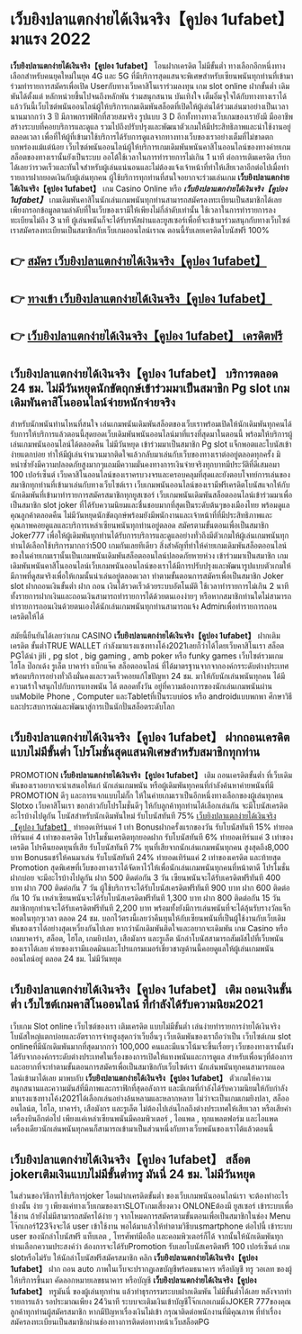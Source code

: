 # เว็บยิงปลาแตกง่ายได้เงินจริง【คูปอง 1ufabet】  มาแรง 2022

**เว็บยิงปลาแตกง่ายได้เงินจริง【คูปอง 1ufabet】** โอนฝากเครดิต ไม่มีขั้นต่ำ  ทางเลือกอีกหนึ่งทางเลือกสำหรับคนยุคใหม่ในยุค 4G และ 5G ที่มีบริการสุดแสนจะพิเศษสำหรับเซียนพนันทุกท่านที่เข้ามาร่วมทำรายการสมัครเพื่อเปิด Userกับทางเว็บคาสิโนเราร่วมลงทุน เกม slot online ฝากขั้นต่ำ เดิมพันได้ตั้งแต่ หลักหน่วยขึ้นไปจนถึงหลักพัน ร่วมสนุกสนาน บันเทิงใจ เต็มอิ่มจุใจได้กับทางทางเราได้แล้ววันนี้เว็บไซต์พนันออนไลน์ผู้ให้บริการเกมเดิมพันสล็อตที่เปิดให้ผู้เล่นได้ร่วมเล่นมาอย่างเป็นเวลานานมากกว่า 3 ปี มีภาพกราฟฟิกที่สวยสมจริง รูปแบบ 3 D
อีกทั้งทางทางเว็บเกมของเรายังมี มืออาชีพสร้างระบบที่คอยบริการและดูแล  รวมไปถึงปรับปรุงและพัฒนาตัวเกมให้มีประสิทธิภาพและน่าใช้งานอยู่ตลอดเวลา เพื่อที่ให้ผู้ที่เข้ามาใช้บริการได้รับการดูแลจากทางทางเว็บของเราอย่างเต็มที่ไม่ขาดตกบกพร่องแม้แต่น้อย เว็บไซต์พนันออนไลน์ผู้ให้บริการเกมเดิมพันพนันคาสิโนออนไลน์ของทางค่ายเกมสล็อตของทางเรานั้นยังเป็นระบบ ออโต้ใช้เวลาในการทำรายการไม่เกิน 1 นาที ต่อการเติมเครดิต เรียกได้เลยว่ารวดเร็วและทันใจสำหรับผู้เล่นแน่นอนและไม่ต้องแจ้งเจ้าหน้าที่ทำให้เสียเวลาอีกต่อไปเมื่อทำรายการฝากยอดเงินกับผู้เล่นทุกคน
ผู้ใช้บริการทุกท่านที่สนใจอยากจะร่วมเล่นเกม **เว็บยิงปลาแตกง่ายได้เงินจริง【คูปอง 1ufabet】** เกม Casino Online หรือ ***เว็บยิงปลาแตกง่ายได้เงินจริง【คูปอง 1ufabet】*** เกมเดิมพันคาสิโนนักเล่นเกมพนันทุกท่านสามารถสมัครลงทะเบียนเป็นสมาชิกได้เลยเพียงกรอกข้อมูลตามลำดับที่ในเว็บของเรามีให้เพียงไม่กี่ลำดับเท่านั้น ใช้เวลาในการทำรายการลงทะเบียนไม่ถึง 3 นาที ผู้เล่นพนันก็จะได้รับรหัสผ่านและยูสเซอร์เพื่อที่จะเข้ามาร่วมสนุกกับทางเว็บไซต์เราสมัครลงทะเบียนเป็นสมาชิกกับเว็บเกมออนไลน์เราณ ตอนนี้รับเลยเครดิตโบนัสฟรี 100%

## 👉 [สมัคร เว็บยิงปลาแตกง่ายได้เงินจริง【คูปอง 1ufabet】](https://archa888.com/)
## 👉 [ทางเข้า เว็บยิงปลาแตกง่ายได้เงินจริง【คูปอง 1ufabet】](https://archa888.com/)
## 👉 [เว็บยิงปลาแตกง่ายได้เงินจริง【คูปอง 1ufabet】 เครดิตฟรี](https://archa888.com/)

## เว็บยิงปลาแตกง่ายได้เงินจริง【คูปอง 1ufabet】 บริการตลอด  24 ชม. ไม่มีวันหยุดนักขัตฤกษ์เข้าร่วมมาเป็นสมาชิก Pg slot เกมเดิมพันคาสิโนออนไลน์จ่ายหนักจ่ายจริง

สำหรับนักพนันท่านไหนที่สนใจ เล่นเกมพนันเดิมพันสล็อตของเว็บเราพร้อมเปิดให้นักเดิมพันทุกคนได้รับการให้บริการแล้วตอนนี้สุดยอดเว็บเดิมพันพนันออนไลน์มาที่แรงที่สุดมาในตอนนี้ พร้อมให้บริการผู้เล่นเกมพนันออนไลน์ได้ตลอดคืน ไม่มีวันหยุด เข้าร่วมมาเป็นสมาชิก Pg slot แจ็กพอตและโบนัสเข้าง่ายแตกบ่อย ทำให้มีผู้เล่นจำนวนมากติดใจแล้วกลับมาเล่นกับเว็บของทางเราต่ออยู่ตลอดทุกครั้ง มิหนำซ้ำยังมีความปลอดภัยสูงมากๆแถมมีความมั่นคงทางการเงินจ่ายจริงทุกบาทมีประวัติที่ดีเสมอมา 100 เปอร์เซ็นต์ เว็บคาสิโนออนไลน์ของเราครบวงจรและครอบคลุมที่สุดและยังตอบโจทย์การเล่นของสมาชิกทุกท่านที่เข้ามาเล่นกับทางเว็บไซต์เรา
เว็บเกมพนันออนไลน์ของเรามีฟรีเครดิตโบนัสแจกให้กับนักเดิมพันที่เข้ามาทำรายการสมัครสมาชิกทุกยูสเซอร์ เว็บเกมพนันเดิมพันสล็อตออนไลน์เข้าร่วมมาเพื่อเป็นสมาชิก slot joker ที่ได้รับความนิยมและชื่นชอบมากที่สุดเป็นระดับต้นๆของเมืองไทย พร้อมดูแลคุณลูกค้าตลอดคืน ไม่มีวันหยุดนักขัตฤกษ์พร้อมยังมีพนักงานและเจ้าหน้าที่ที่มีประสิทธิภาพและคุณภาพคอยดูแลและบริการเหล่าเซียนพนันทุกท่านอยู่ตลอด สมัครตามขั้นตอนเพื่อเป็นสมาชิก Joker777 เพื่อให้ผู้เดิมพันทุกท่านได้รับการบริการและดูแลอย่างทั่วถึงมีตัวเกมให้ผู้เล่นเกมพนันทุกท่านได้เลือกใช้บริการมากกว่า500 เกมกันเลยทีเดียว
สิ่งสำคัญที่ทำให้ค่ายเกมเดิมพันสล็อตออนไลน์ของในค่ายเกมเรานั้นเป็นเกมพนันเดิมพันสล็อตออนไลน์ปลอดภัยหายห่วง เข้าร่วมมาเป็นสมาชิก  เกมเดิมพันพนันคาสิโนออนไลน์เว็บเกมพนันออนไลน์ของเราได้มีการปรับปรุงและพัฒนารูปแบบตัวเกมให้มีภาพที่ดูสมจริงเพื่อให้เกมนั้นน่าเล่นอยู่ตลอดเวลา ทำตามขั้นตอนการสมัครเพื่อเป็นสมาชิก Joker slot ฝากถอนเงินขั้นต่ำ ฝาก ถอน เงินได้รวดเร็วด้วยระบบอัตโนมัติ ใช้เวลาทำรายการไม่เกิน 2 นาทีทั้งรายการฝากเงินและถอนเงินสามารถทำรายการได้ด้วยตนเองง่ายๆ หรือหากสมาชิกท่านใดไม่สามารถทำรายการถอนเงินด้วยตนเองได้นักเล่นเกมพนันทุกท่านสามารถแจ้ง Adminเพื่อทำรายการถอนเครดิตให้ได้

สมัยนี้ยืนยันได้เลยว่าเกม CASINO **เว็บยิงปลาแตกง่ายได้เงินจริง【คูปอง 1ufabet】** ฝากเติมเครดิต ขั้นต่ำTRUE WALLET กำลังมาแรงแซงทางโค้ง2021เลยก็ว่าได้โดยเว็บคาสิโนเรา สล็อต PGได้นำ  jili , pg slot , big gaming , amb poker หรือ funky games เว็บไซต์รวมเกมไฮโล ป๊อกเด้ง รูเล็ต บาคาร่า แบ็กแจ๊ค สล็อตออนไลน์ ที่ได้มาตรฐานจากจากองค์กรระดับต่างประเทศ พร้อมบริการอย่างทั่วถึงมั่นคงและรวดเร็วคอยแก้ไขปัญหา 24 ชม. มาให้กับนักเล่นพนันทุกคน ได้มีความเร้าใจสนุกไปกับการแทงพนัน ได้ ตลอดทั้งวัน อยู่ที่ความต้องการของนักเล่นเกมพนันผ่านบนMobile Phone , Computer และTabletที่เป็นระบบios หรือ androidแบบพกพา ศึกษาวิธีและประสบการณ์และพัฒนาสู่การเป็นนักปั่นสล็อตระดับโลก

## เว็บยิงปลาแตกง่ายได้เงินจริง【คูปอง 1ufabet】 ฝากถอนเครดิตแบบไม่มีขั้นต่ำ โปรโมชั่นสุดแสนพิเศษสำหรับสมาชิกทุกท่าน

 PROMOTION  **เว็บยิงปลาแตกง่ายได้เงินจริง【คูปอง 1ufabet】** เติม ถอนเครดิตขั้นต่ำ ที่เว็บเดิมพันของเราอยากจะนำเสนอให้แก่  นักเล่นเกมพนัน หรือผู้เดิมพันทุกคนที่กำลังค้นหาค่ายพนันที่มี  PROMOTION ดีๆ และการแจกแบบไม่กั๊ก ให้ในค่ายเกมเราเป็นอีกหนึ่งทางเลือกของผู้เล่นทุกคน Slotxo เว็บคาสิโนเรา ขอกล่าวกับโปรโมชั่นดีๆ ให้กับลูกค้าทุกท่านได้เลือกเล่นกัน จะมีโบนัสเครดิตอะไรบ้างไปดูกัน
โบนัสสำหรับนักเดิมพันใหม่ รับโบนัสทันที 75% [เว็บยิงปลาแตกง่ายได้เงินจริง【คูปอง 1ufabet】](https://archa888.com/) ทำยอดเทิร์นแค่ 1 เท่า
Bonusฝากครั้งแรกของวัน รับโบนัสทันที 15% ทำยอดเทิร์นแค่ 4 เท่าของเครดิต
โปรโมชั่นเครดิตทุกยอดฝาก รับโบนัสทันที 6% ทำยอดเทิร์นแค่ 3 เท่าของเครดิต
โปรคืนยอดทุนที่เสีย รับโบนัสทันที 7% ทุนที่เสียจากนักเล่นเกมพนันทุกคน สูงสุดถึง8,000 บาท
Bonusแชร์ให้คนมาเล่น รับโบนัสทันที 24% ทำยอดเทิร์นแค่ 2 เท่าของเครดิต
และท้ายสุด Promotion สุดพิเศษที่เว็บของทางเราได้จัดหาไว้ให้เพื่อนักเล่นเกมพนันทุกคนที่หน้าตาดี โปรโมชั่นฝากบ่อย จะมีอะไรบ้างไปดูกัน
ฝาก 500 ติดต่อกัน 3 วัน เซียนพนันจะได้รับเครดิตฟรีทันที 400 บาท
ฝาก 700 ติดต่อกัน 7 วัน ผู้ใช้บริการจะได้รับโบนัสเครดิตฟรีทันที 900 บาท
ฝาก 600 ติดต่อกัน 10 วัน เหล่าเซียนพนันจะได้รับโบนัสเครดิตฟรีทันที 1,300 บาท
ฝาก 800 ติดต่อกัน 15 วัน สมาชิกทุกท่านจะได้รับเครดิตฟรีทันที 2,200 บาท
พร้อมทั้งยังมีการเล่นพนันที่จะได้ลุ้นรับรางวัลแจ็กพอตในทุกๆเวลา ตลอด 24 ชม. บอกไว้ตรงนี้เลยว่าคืนทุนให้กับเซียนพนันที่เป็นผู้ใช้งานกับเว็บเดิมพันของเราได้อย่างสุดเหวี่ยงกันไปเลย หากว่านักเดิมพันติดใจและอยากจะเดิมพัน เกม Casino หรือเกมบาคาร่า, สล็อต, ไฮโล, เกมยิงปลา, เสือมังกร และรูเล็ต นักล่าโบนัสสามารถสัมผัสไปที่เว็บพนันของเราได้เลย ค่ายของเรามีแอดมินและโปรแกรมเมอร์เชี่ยวชาญด้านนี้คอยดูแลให้ผู้เล่นเกมพนันออนไลน์อยู่ ตลอด 24 ชม. ไม่มีวันหยุด

## เว็บยิงปลาแตกง่ายได้เงินจริง【คูปอง 1ufabet】 เติม ถอนเงินขั้นต่ำ  เว็บไซต์เกมคาสิโนออนไลน์ ที่กำลังได้รับความนิยม2021

เว็บเกม Slot online เว็บไซต์ของเรา เติมเครดิต แบบไม่มีขั้นต่ำ เล่นง่ายทำรายการง่ายได้เงินจริง โบนัสใหญ่แตกบ่อยและอัตราการจ่ายสูงสุดกว่าเว็บอื่นๆ เว็บเดิมพันของเราถือว่าเป็น เว็บไซต์เกม slot onlineที่มีนักเดิมพันมากที่สุดมากกว่า 100,000 คนและมีแนวโน้มจะขึ้นเรื่อยๆ เว็บของทางเรานั้นยังได้รับจากองค์กรระดับต่างประเทศในเรื่องของการเปิดให้แทงพนันและการดูแล สำหรับเพื่อนๆที่ต้องการและอยากที่จะทำตามขั้นตอนการสมัครเพื่อเป็นสมาชิกกับเว็บไซต์เรา นักเล่นพนันทุกคนสามารถแอดไลน์เข้ามาได้เลย
	มาพบกับ **เว็บยิงปลาแตกง่ายได้เงินจริง【คูปอง 1ufabet】** ตัวเกมให้ความสนุกสนานและความมันส์ที่มีภาพและกราฟิกที่สุดอลังการ และมีเกมที่กำลังได้รับความนิยมให้กับกำลังมาแรงแซงทางโค้ง2021ได้เลือกเล่นอย่างล้นหลามและหลากหลาย  ไม่ว่าจะเป็นเกมเกมยิงปลา, สล็อออนไลน์ต, ไฮโล, บาคาร่า, เสือมังกร และรูเล็ต ไม่ต้องไปเล่นไกลถึงต่างประเทศให้เสียเวลา หรือเสียค่าเครื่องบินอีกต่อไป เพียงแค่เหล่าเซียนพนันมีคอมพิวเตอร์ , ไอแพด , ทุกแพลตฟอร์ม และไอแพดเครื่องเดียวนักเล่นพนันทุกคนก็สามารถเข้ามาเป็นส่วนหนึ่งกับทางเว็บพนันของเราได้แล้วตอนนี้

## เว็บยิงปลาแตกง่ายได้เงินจริง【คูปอง 1ufabet】 สล็อต jokerเติมเงินแบบไม่มีขั้นต่ำทรู มันนี่ 24 ชม. ไม่มีวันหยุด

ในส่วนของวิธีการใช้บริการjoker โอนฝากเครดิตขั้นต่ำ ของเว็บเกมพนันออนไลน์เรา จะต้องทำอะไรบ้างนั้น ง่าย ๆ เพียงแค่ทางเว็บเกมของเราSLOTเกมเสี่ยงดวง ONLONEต้องมี ยูสเซอร์ เข้าระบบเพื่อใช้งาน ถ้ายังไม่มีสามารถสมัครได้ง่าย ๆ จากโหมดการสมัครตามขั้นตอนเพื่อเป็นสมาชิกในช่อง Menu โจ๊กเกอร์123จึงจะได้ user เข้าใช้งาน พอได้มาแล้วให้ทำตามวิธีบนsmartphone ต่อไปนี้
เข้าระบบ user  ของนักล่าโบนัสฟรี แท็บเลต , โทรศัพท์มือถือ และคอมพิวเตอร์ก็ได้
จากนั้นให้นักเดิมพันทุกท่านเลือกความประสงค์ว่า ต้องการจะได้รับPromotion รับเลยโบนัสเครดิตฟรี 100 เปอร์เซ็นต์ เกม slotหรือไม่รับ
ให้นักล่าโบนัสฟรีสมัครสมาชิก คลิก **เว็บยิงปลาแตกง่ายได้เงินจริง【คูปอง 1ufabet】** ฝาก ถอน auto ภาพในเว็บจะปรากฏเลขบัญชีพร้อมธนาคาร หรือบัญชี ทรู วอเลท ของผู้ให้บริการขึ้นมา
คัดลอกหมายเลขธนาคาร หรือบัญชี **เว็บยิงปลาแตกง่ายได้เงินจริง【คูปอง 1ufabet】** ทรูมันนี่ ของผู้เล่นทุกท่าน แล้วทำธุรกรรมระบบฝากเดิมพัน ไม่มีขั้นต่ำได้เลย
หลังจากทำรายการแล้ว รอประมาณเพียง 24วินาที ระบบจะเติมเงินเข้าบัญชีโจ๊กเกอเกมมิ่งJOKER 777ของคุณลูกค้าทุกท่านผู้สมัครสมาชิก
หากมีปัญหาเรื่องเงินไม่เข้า กรุณาติดต่อพนักงานที่มีคุณภาพ ที่ทำเรื่องสมัครลงทะเบียนเป็นสมาชิกผ่านช่องทางการติดต่อทางหน้าเว็บสล็อตPG


